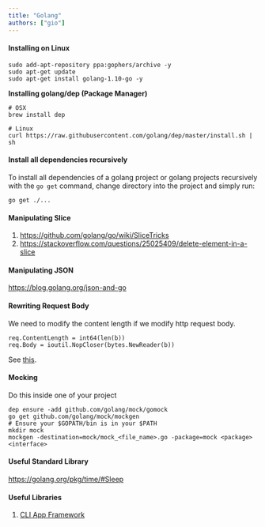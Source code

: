 ```yaml
---
title: "Golang"
authors: ["gio"]
---
```


#### Installing on Linux

```shell
sudo add-apt-repository ppa:gophers/archive -y
sudo apt-get update
sudo apt-get install golang-1.10-go -y
```

**Installing golang/dep (Package Manager)**

```shell
# OSX
brew install dep

# Linux
curl https://raw.githubusercontent.com/golang/dep/master/install.sh | sh
```

#### Install all dependencies recursively

To install all dependencies of a golang project or golang projects recursively with the `go get` command, change directory into the project and simply run:

```shell
go get ./...
```

#### Manipulating Slice

1. https://github.com/golang/go/wiki/SliceTricks
2. https://stackoverflow.com/questions/25025409/delete-element-in-a-slice

#### Manipulating JSON

https://blog.golang.org/json-and-go

#### Rewriting Request Body

We need to modify the content length if we modify http request body.

```golang
req.ContentLength = int64(len(b))
req.Body = ioutil.NopCloser(bytes.NewReader(b))
```

See [this](https://stackoverflow.com/questions/33606330/golang-rewrite-http-request-body).

#### Mocking

Do this inside one of your project

```shell
dep ensure -add github.com/golang/mock/gomock
go get github.com/golang/mock/mockgen
# Ensure your $GOPATH/bin is in your $PATH
mkdir mock
mockgen -destination=mock/mock_<file_name>.go -package=mock <package> <interface>
```

#### Useful Standard Library

https://golang.org/pkg/time/#Sleep

#### Useful Libraries

1. [CLI App Framework](https://github.com/urfave/cli)
